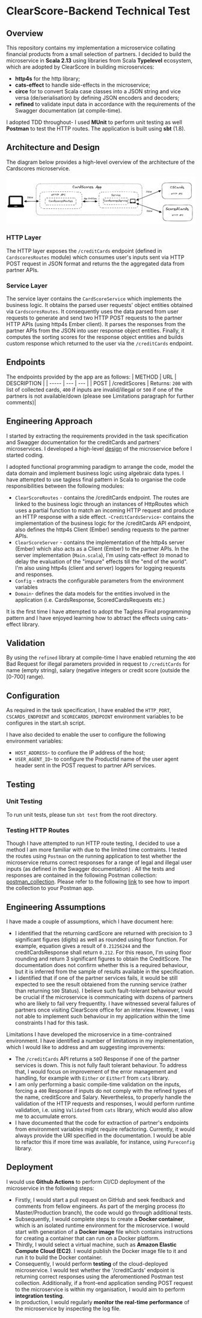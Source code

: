 # ClearScore-Backend Technical Test

## Overview
This repository contains my implementation a microservice collating financial products from a small selection of partners.
I decided to build the microservice in **Scala 2.13** using libraries from Scala **Typelevel** ecosystem, which are adopted by ClearScore in building microservices:
- **http4s** for the http library;
- **cats-effect** to handle side-effects in the microservice;
- **circe** for to convert Scala case classes into a JSON string and vice versa (de/serialisation) by defining JSON encoders and decoders;
- **refined** to validate input data in accordance with the requirements of the Swagger documentation (at compile-time).

I adopted TDD throughout- I used **MUnit** to perform unit testing as well **Postman** to test the HTTP routes. The application is built using **sbt** (1.8).


## Architecture and Design
The diagram below provides a high-level overview of the architecture of the Cardscores microservice.

 ![image](https://github.com/woj-mark/clearscore-backend-homework/blob/main/cardscores/architecture_schematic.JPG)

### HTTP Layer
The HTTP layer exposes the `/creditCards` endpoint (defined in `CardscoresRoutes` module) which consumes user's inputs sent via HTTP POST request in JSON format and returns the the aggregated data from partner APIs. 

### Service Layer
The service layer contains the `CardScoreService` which implements the business logic. It obtains the parsed user requests' object entities obtained via `CardscoresRoutes`. It consequently uses the data parsed from user requests to generate and send two HTTP POST requests to the partner HTTP APIs  (using http4s Ember client). It  parses the responses from the partner APIs from the JSON into user response object entities. Finally, it computes the sorting scores for the response object entities and builds custom response which returned to the user via the `/creditCards` endpoint.


## Endpoints
The endpoints provided by the app are as follows:
| METHOD | URL    | DESCRIPTION    |
| ----- | --- | --- |
| POST | /creditScores   | Returns: `200` with list of collected cards, `400` if inputs are invalid/illegal or `500` if one of the partners is not available/down (please see Limitations paragraph for further comments)|

## Engineering Approach 
I started by extracting the requirements provided in the task specification and Swagger documentation for the creditCards and partners' microservices. I developed a high-level [design](Requirements&Design/Untitled-2023-02-19-1637.excalidraw.png) of the microservice before I started coding.

I adopted functional programming paradigm to arrange the code, model the data domain and implement business logic using algebraic data types. I have attempted to use tagless final pattern in Scala to organise the code responsibilities between the following modules:
- `ClearScoreRoutes` - contains the /creditCards endpoint. The routes are linked to the business logic through an instances of HttpRoutes which uses a partial function to match an incoming HTTP request and produce an HTTP response with a side effect.
-`CreditCardsService`- contains the  implementation of the business logic for the /creditCards API endpoint, also defines the http4s Client (Ember) sending requests to the partner APIs. 
- `ClearScoreServer` - contains the implementation of the http4s server (Ember) which also acts as a Client (Ember) to the partner APIs. In the  server implementation (`Main.scala`), I'm using cats-effect `IO` monad to delay the evaluation of the "impure" effects till the "end of the world". I'm also using http4s (client and server) loggers for logging requests and responses.
- `Config` - extracts the configurable parameters from the environment variables
- `Domain`- defines the data models for the entities involved in the application (i.e. CardsResponse, ScoredCardsRequests etc.)

It is the first time I have attempted to adopt the Tagless Final programming pattern and I have enjoyed learning how to abtract the effects using cats-effect library. 

## Validation 
By using the `refined` library at compile-time I have enabled returning the `400` Bad Request for illegal parameters provided in request to `/creditCards` for name (empty string), salary (negative integers or credit score (outside the  [0-700] range).

## Configuration
As required in the task specification, I have enabled the `HTTP_PORT`, `CSCARDS_ENDPOINT` and `SCORECARDS_ENDPOINT` environment variables to be configures in the start.sh script.

I have also decided to enable the user to configure the following environment variables:
- `HOST_ADDRESS`- to confiure the IP address of the host; 
- `USER_AGENT_ID`-  to configure the ProductId name of the user agent header sent in the POST request to partner API services.


## Testing
### Unit Testing
To run unit tests, please tun `sbt test` from the root directory.

### Testing HTTP Routes
Though I have attempted to run HTTP route testing, I decided to use a method I am more familiar with due to the limited time contraints. I tested the routes using `Postman` on the running application to test whether the microservice returns correct responses for a range of legal and illegal user inputs (as defined in the Swagger documentation) . All the tests and responses are contained in the following Postman collection: [postman_collection](cardscores/creditCards_v3.postman_collection). Please refer to the following [link](https://learning.postman.com/docs/getting-started/importing-and-exporting-data/) to see how to import the collection to your Postman app.

## Engineering Assumptions
I have made a couple of assumptions, which I have document here:
- I identified that the returning cardScore are returned with precision to 3 significant figures (digits) as well as rounded using floor function. For example, equation gives a result of `0.21256244` and the creditCardsResponse shall return `0.212`. For this reason, I'm using floor rounding and return 3 significant figures to obtain the CreditScore. The documentation does not confirm whether this is a required behaviour, but it is inferred from the sample of results available in the specification.
- I identified that if one of the partner services fails, it would be still expected to see the result obtaiened from the running service (rather than returning `500` Status). I believe such fault-tolerant behaviour would be crucial  if the microservice is communicating with dozens of partners who are likely to fail very frequentlty. I have witnessed several failures of partners once visiting ClearScore office for an interview. However, I was not able to implement such behaviour in my application within the time constraints I had for this task. 

Limitations
I have developed the microservice in a time-contrained environment. I have identified a number of limitations in my implementation, which I would like to address and am suggesting improvements:
- The `/creditCards` API returns a `50`0 Response if one of the partner services is down. This is not fully fault tolerant behaviour. To address that, I would focus on improvement of the error management and handling, for example with `Either` or `EitherT` from `cats` library. 
- I am only performing  a basic compile-time validation on the inputs, forcing a `400` Response if inputs do not comply with the refined types of the name, creditScore and Salary. Nevertheless, to properly handle the validation of the HTTP requests and responses, I would perform runtime validation, i.e. using `Validated` from `cats` library, which would also allow me to accumulate errors.
- I have documented that the code for extraction of partner's endpoints from environment variables might require refactoring. Currently, it would always provide the URI specified in the documentation. I would be able to refactor this if more time was available, for instance,  using `Pureconfig` library.


## Deployment 
I would use **Github Actions** to perform CI/CD deployment of the microservice in the following steps:
- Firstly, I would start a pull request on GitHub and seek feedback and comments from fellow engineers. As part of the merging process (to Master/Production branch), the code would go through additional tests.
- Subsequently, I would complete steps to create a **Docker container**, which is an isolated runtime environment for the microservice. I would start with generation of a **Docker image** file which contains instructions for creating a container that can run on a Docker platform.
- Thirdly, I would select a virtual machine, such as  **Amazon Elastic Compute Cloud (EC2)**. I would publish the Docker image file to it and run it to build the Docker container.
- Consequently, I would perform **testing** of the cloud-deployed microservice. I would test whether the '/creditCards' endpoint is returning correct responses using the aferomentioned Postman test collection. Additionally, if a front-end application sending POST request to the microservice is within my organisation, I would aim to perform **integration testing**.
- In production, I would regularly **monitor the real-time performance** of the microservice by inspecting the log file. 


